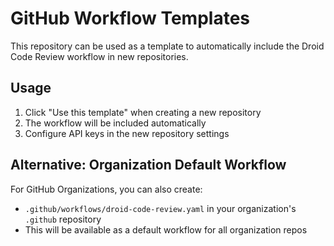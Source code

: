 # GitHub Workflow Templates

This repository can be used as a template to automatically include the Droid Code Review workflow in new repositories.

## Usage

1. Click "Use this template" when creating a new repository
2. The workflow will be included automatically
3. Configure API keys in the new repository settings

## Alternative: Organization Default Workflow

For GitHub Organizations, you can also create:
- `.github/workflows/droid-code-review.yaml` in your organization's `.github` repository
- This will be available as a default workflow for all organization repos
